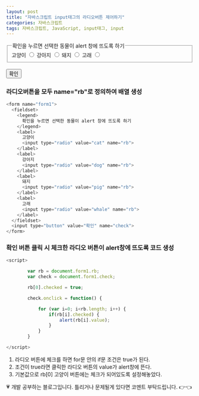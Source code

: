 ```yaml
---
layout: post
title: "자바스크립트 input태그의 라디오버튼 제어하기"
categories: 자바스크립트
tags: 자바스크립트, JavaScript, input태그, input
---
```


<form name="form1">
  <fieldset>
    <legend>
      확인을 누르면 선택한 동물이 alert 창에 뜨도록 하기
    </legend>
    <label>
      고양이
      <input type="radio" value="cat" name="rb">
    </label>
    <label>
      강아지
      <input type="radio" value="dog" name="rb">
    </label>
    <label>
      돼지
      <input type="radio" value="pig" name="rb">
    </label>
    <label>
      고래
      <input type="radio" value="whale" name="rb">
    </label>
  </fieldset>
  <br>
  <input type="button" value="확인" name="check">
</form>

### 라디오버튼을 모두 name="rb"로 정의하여 배열 생성

```javascript
<form name="form1">
  <fieldset>
    <legend>
      확인을 누르면 선택한 동물이 alert 창에 뜨도록 하기
    </legend>
    <label>
      고양이
      <input type="radio" value="cat" name="rb">
    </label>
    <label>
      강아지
      <input type="radio" value="dog" name="rb">
    </label>
    <label>
      돼지
      <input type="radio" value="pig" name="rb">
    </label>
    <label>
      고래
      <input type="radio" value="whale" name="rb">
    </label>
  </fieldset>
  <input type="button" value="확인" name="check">
</form>
```

### 확인 버튼 클릭 시 체크한 라디오 버튼이 alert창에 뜨도록 코드 생성

```javascript
<script>

        var rb = document.form1.rb;
        var check = document.form1.check;

        rb[0].checked = true;

        check.onclick = function() {

            for (var i=0; i<rb.length; i++) {
                if(rb[i].checked) {
                    alert(rb[i].value);
                }
            }
        }

</script>
```

1. 라디오 버튼에 체크를 하면 for문 안의 if문 조건은 true가 된다.
2. 조건이 true라면 클릭한 라디오 버튼의 value가 alert창에 뜬다.
3. 기본값으로 rb[0] 고양이 버튼에는 체크가 되어있도록 설정해놓았다.

<div class="c1" id="c1"><span>💗 개발 공부하는 블로그입니다. 틀리거나 문제될게 있다면 코멘트 부탁드립니다. 👉👈</span></div>
